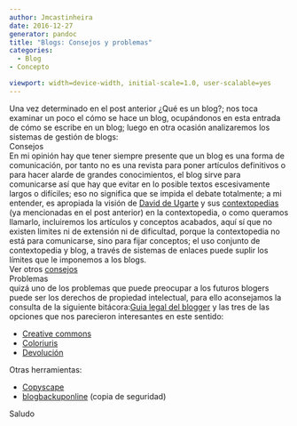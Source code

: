 ```yaml
---
author: Jmcastinheira
date: 2016-12-27
generator: pandoc
title: "Blogs: Consejos y problemas"
categories:
  - Blog
- Concepto

viewport: width=device-width, initial-scale=1.0, user-scalable=yes
---
```




Una vez determinado en el post anterior ¿Qué es un blog?; nos toca
examinar un poco el cómo se hace un blog, ocupándonos en esta entrada de
cómo se escribe en un blog; luego en otra ocasión analizaremos los
sistemas de gestión de blogs:\
Consejos\
En mi opinión hay que tener siempre presente que un blog es una forma de
comunicación, por tanto no es una revista para poner artículos
definitivos o para hacer alarde de grandes conocimientos, el blog sirve
para comunicarse así que hay que evitar en lo posible textos
escesivamente largos o difíciles; eso no significa que se impida el
debate totalmente; a mi entender, es apropiada la visión de [David de
Ugarte](http://www.deugarte.com/) y sus
[contextopedias](http://www.deugarte.com/wiki/contextos/Portada) (ya
mencionadas en el post anterior) en la contextopedia, o como queramos
llamarlo, incluiremos los artículos y conceptos acabados, aquí sí que no
existen limites ni de extensión ni de dificultad, porque la
contextopedia no está para comunicarse, sino para fijar conceptos; el
uso conjunto de contextopedia y blog, a través de sistemas de enlaces
puede suplir los límites que le imponemos a los blogs.\
Ver otros
[consejos](http://www.enriquedans.com/2005/10/consejos-para-bloggers-noveles.html)\
Problemas\
quizá uno de los problemas que puede preocupar a los futuros blogers
puede ser los derechos de propiedad intelectual, para ello aconsejamos
la consulta de la siguiente bitácora:[Guia legal del
blogger](http://www.derechosdigitales.org/glb/guia.php) y las tres de
las opciones que nos parecieron interesantes en este sentido:

-   [Creative commons](http://es.creativecommons.org/)
-   [Coloriuris](http://www.coloriuris.net/)
-   [Devolución](http://www.devolucion.info/)

Otras herramientas:

-   [Copyscape](http://www.copyscape.com/)
-   [blogbackuponline](https://www.blogbackuponline.com/techrigy/es/signup.aspx)
    (copia de seguridad)

Saludo
